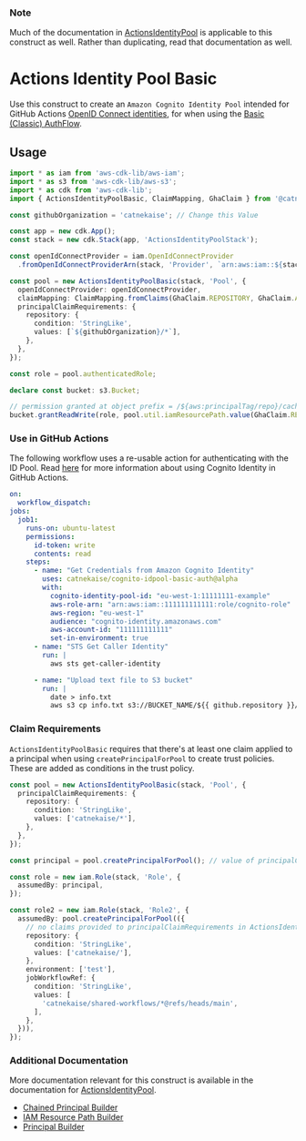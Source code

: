 ### Note
Much of the documentation in [ActionsIdentityPool](./actions-identity-pool.md) is applicable to this construct as well. Rather than duplicating, read that documentation as well.

# Actions Identity Pool Basic
Use this construct to create an `Amazon Cognito Identity Pool` intended for GitHub Actions [OpenID Connect identities](https://docs.github.com/en/actions/deployment/security-hardening-your-deployments/about-security-hardening-with-openid-connect), for when using the [Basic (Classic) AuthFlow](https://docs.aws.amazon.com/cognito/latest/developerguide/authentication-flow.html).

## Usage

```typescript
import * as iam from 'aws-cdk-lib/aws-iam';
import * as s3 from 'aws-cdk-lib/aws-s3';
import * as cdk from 'aws-cdk-lib';
import { ActionsIdentityPoolBasic, ClaimMapping, GhaClaim } from '@catnekaise/actions-constructs';

const githubOrganization = 'catnekaise'; // Change this Value

const app = new cdk.App();
const stack = new cdk.Stack(app, 'ActionsIdentityPoolStack');

const openIdConnectProvider = iam.OpenIdConnectProvider
  .fromOpenIdConnectProviderArn(stack, 'Provider', `arn:aws:iam::${stack.account}:oidc-provider/token.actions.githubusercontent.com`);

const pool = new ActionsIdentityPoolBasic(stack, 'Pool', {
  openIdConnectProvider: openIdConnectProvider,
  claimMapping: ClaimMapping.fromClaims(GhaClaim.REPOSITORY, GhaClaim.ACTOR, GhaClaim.REPOSITORY, GhaClaim.JOB_WORKFLOW_REF, GhaClaim.ENVIRONMENT, GhaClaim.SHA, GhaClaim.RUNNER_ENVIRONMENT),
  principalClaimRequirements: {
    repository: {
      condition: 'StringLike',
      values: [`${githubOrganization}/*`],
    },
  },
});

const role = pool.authenticatedRole;

declare const bucket: s3.Bucket;

// permission granted at object prefix = /${aws:principalTag/repo}/cache/${aws:principalTag/jWorkRef}/*
bucket.grantReadWrite(role, pool.util.iamResourcePath.value(GhaClaim.REPOSITORY, 'cache', GhaClaim.JOB_WORKFLOW_REF, '*'));
```

### Use in GitHub Actions
The following workflow uses a re-usable action for authenticating with the ID Pool. Read [here](./using-identity-pool.md) for more information about using Cognito Identity in GitHub Actions.

```yaml
on:
  workflow_dispatch:
jobs:
  job1:
    runs-on: ubuntu-latest
    permissions:
      id-token: write
      contents: read
    steps:
      - name: "Get Credentials from Amazon Cognito Identity"
        uses: catnekaise/cognito-idpool-basic-auth@alpha
        with:
          cognito-identity-pool-id: "eu-west-1:11111111-example"
          aws-role-arn: "arn:aws:iam::111111111111:role/cognito-role"
          aws-region: "eu-west-1"
          audience: "cognito-identity.amazonaws.com"
          aws-account-id: "111111111111"
          set-in-environment: true
      - name: "STS Get Caller Identity"
        run: |
          aws sts get-caller-identity

      - name: "Upload text file to S3 bucket"
        run: |
          date > info.txt
          aws s3 cp info.txt s3://BUCKET_NAME/${{ github.repository }}/cache/${{ github.job_workflow_ref }}/info.txt


```

### Claim Requirements
`ActionsIdentityPoolBasic` requires that there's at least one claim applied to a principal when using `createPrincipalForPool` to create trust policies. These are added as conditions in the trust policy.

```typescript
const pool = new ActionsIdentityPoolBasic(stack, 'Pool', {
  principalClaimRequirements: {
    repository: {
      condition: 'StringLike',
      values: ['catnekaise/*'],
    },
  },
});

const principal = pool.createPrincipalForPool(); // value of principalClaimRequirements set in ActionsIdentityPoolBasic constructor are used

const role = new iam.Role(stack, 'Role', {
  assumedBy: principal,
});

const role2 = new iam.Role(stack, 'Role2', {
  assumedBy: pool.createPrincipalForPool(({
    // no claims provided to principalClaimRequirements in ActionsIdentityPoolBasic constructor are inherited
    repository: {
      condition: 'StringLike',
      values: ['catnekaise/'],
    },
    environment: ['test'],
    jobWorkflowRef: {
      condition: 'StringLike',
      values: [
        'catnekaise/shared-workflows/*@refs/heads/main',
      ],
    },
  })),
});
```

### Additional Documentation
More documentation relevant for this construct is available in the documentation for [ActionsIdentityPool](./actions-identity-pool.md).

- [Chained Principal Builder](./util/chained-principal-builder.md)
- [IAM Resource Path Builder](./util/iam-resource-path.md)
- [Principal Builder](./util/principal-builder.md)
